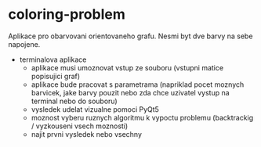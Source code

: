 # coloring-problem
Aplikace pro obarvovani orientovaneho grafu. Nesmi byt dve barvy na sebe napojene.

* terminalova aplikace 
  * aplikace musi umoznovat vstup ze souboru (vstupni matice popisujici graf)
  * aplikace bude pracovat s parametrama (napriklad pocet moznych barvicek, jake barvy pouzit nebo zda chce uzivatel vystup na terminal nebo do souboru)
  * vysledek udelat vizualne pomoci PyQt5
  * moznost vyberu ruznych algoritmu k vypoctu problemu (backtrackig / vyzkouseni vsech moznosti)
  * najit prvni vysledek nebo vsechny

